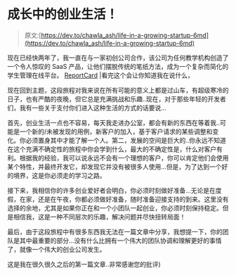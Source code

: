 # 成长中的创业生活！

> 原文:[https://dev.to/chawla_ash/life-in-a-growing-startup-6md](https://dev.to/chawla_ash/life-in-a-growing-startup-6md)

现在已经快两年了，我一直在与一家初创公司合作，该公司为任何教学机构创造了一个令人惊叹的 SaaS 产品，让他们摆脱传统的笔纸方法，成为一个复杂而简化的学生管理在线平台。 [ReportCard](https://reportcard.ae) |看完这个会让你知道我在说什么，

现在回到主题，这段旅程对我来说在所有可能的意义上都是过山车，有超级寒冷的日子，也有严酷的夜晚，但它总是充满挑战和乐趣..现在，对于那些年轻的开发者们，我有一些关于支付你们进入这种生活的方式的话要说...

首先，创业生活一点也不容易，每天我走进办公室，都会有新的东西在等着我..可能是一个新的/未被发现的用例，新客户的加入，基于客户请求的某些调整和变化。你必须置身其中才能了解一个人。第二，发展的空间是巨大的..你永远不知道在这个充满不确定性的旅程中你会学到什么，最大的不确定性是，什么对客户有利。根据我的经验，我可以说永远不会有一个理想的客户，你可以肯定他们会使用某个特性，并最终开发它，却发现它并没有被很多人使用...但是，为了达到一个好的境界，这是你必须走的学习之路。

接下来，我相信你的许多创业爱好者会明白，你必须时刻做好准备...无论是在度假，在家，还是在午夜，你都必须做好准备，随时准备迎接支持的到来。这里没有选择的余地，尤其是如果你正在和一个小团队一起创业，你必须时刻保持稳定。但是相信我，这是一种不同层次的乐趣，解决问题并尽快扭转局面！

最后，由于这段旅程中有很多东西我无法在一篇文章中分享，我想提一下，你的团队是其中最重要的部分...没有什么比拥有一个伟大的团队协调和理解更好的事情了，就像一个伟大的创业公司发生。

这是我在很久很久之后的第一篇文章..非常感谢您的批评)